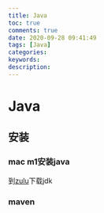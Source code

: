 ```yaml
---
title: Java
toc: true
comments: true
date: 2020-09-28 09:41:49
tags: [Java]
categories:
keywords:
description:
---
```


# Java



## 安装

### mac m1安装java

到[zulu](https://www.oschina.net/action/GoToLink?url=https%3A%2F%2Fwww.azul.com%2Fdownloads%2Fzulu-community%2F%3Fpackage%3Djdk)下载jdk

### maven

